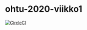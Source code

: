 # ohtu-2020-viikko1

[![CircleCI](https://circleci.com/gh/Patrieli/ohtu-2020-viikko1.svg?style=svg)](https://circleci.com/gh/Patrieli/ohtu-2020-viikko1)
